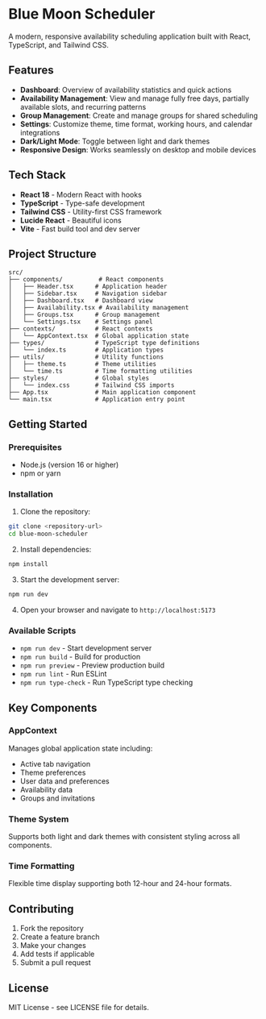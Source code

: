 # Blue Moon Scheduler

A modern, responsive availability scheduling application built with React, TypeScript, and Tailwind CSS.

## Features

- **Dashboard**: Overview of availability statistics and quick actions
- **Availability Management**: View and manage fully free days, partially available slots, and recurring patterns
- **Group Management**: Create and manage groups for shared scheduling
- **Settings**: Customize theme, time format, working hours, and calendar integrations
- **Dark/Light Mode**: Toggle between light and dark themes
- **Responsive Design**: Works seamlessly on desktop and mobile devices

## Tech Stack

- **React 18** - Modern React with hooks
- **TypeScript** - Type-safe development
- **Tailwind CSS** - Utility-first CSS framework
- **Lucide React** - Beautiful icons
- **Vite** - Fast build tool and dev server

## Project Structure

```
src/
├── components/          # React components
│   ├── Header.tsx      # Application header
│   ├── Sidebar.tsx     # Navigation sidebar
│   ├── Dashboard.tsx   # Dashboard view
│   ├── Availability.tsx # Availability management
│   ├── Groups.tsx      # Group management
│   └── Settings.tsx    # Settings panel
├── contexts/           # React contexts
│   └── AppContext.tsx  # Global application state
├── types/              # TypeScript type definitions
│   └── index.ts        # Application types
├── utils/              # Utility functions
│   ├── theme.ts        # Theme utilities
│   └── time.ts         # Time formatting utilities
├── styles/             # Global styles
│   └── index.css       # Tailwind CSS imports
├── App.tsx             # Main application component
└── main.tsx            # Application entry point
```

## Getting Started

### Prerequisites

- Node.js (version 16 or higher)
- npm or yarn

### Installation

1. Clone the repository:
```bash
git clone <repository-url>
cd blue-moon-scheduler
```

2. Install dependencies:
```bash
npm install
```

3. Start the development server:
```bash
npm run dev
```

4. Open your browser and navigate to `http://localhost:5173`

### Available Scripts

- `npm run dev` - Start development server
- `npm run build` - Build for production
- `npm run preview` - Preview production build
- `npm run lint` - Run ESLint
- `npm run type-check` - Run TypeScript type checking

## Key Components

### AppContext
Manages global application state including:
- Active tab navigation
- Theme preferences
- User data and preferences
- Availability data
- Groups and invitations

### Theme System
Supports both light and dark themes with consistent styling across all components.

### Time Formatting
Flexible time display supporting both 12-hour and 24-hour formats.

## Contributing

1. Fork the repository
2. Create a feature branch
3. Make your changes
4. Add tests if applicable
5. Submit a pull request

## License

MIT License - see LICENSE file for details. 